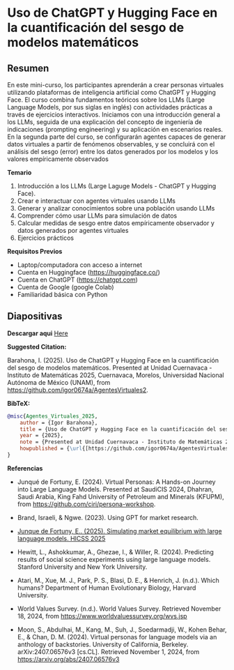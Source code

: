 # Uso de ChatGPT y Hugging Face en la cuantificación del sesgo de modelos matemáticos

## Resumen

En este mini-curso, los participantes aprenderán a crear personas virtuales utilizando plataformas de inteligencia artificial como ChatGPT y Hugging Face. El curso combina fundamentos teóricos sobre los LLMs (Large Language Models, por sus siglas en inglés) con actividades prácticas a través de ejercicios interactivos. Iniciamos con una introducción general a los LLMs, seguida de una explicación del concepto de ingeniería de indicaciones (prompting engineering) y su aplicación en escenarios reales. En la segunda parte del curso, se configurarán agentes capaces de generar datos virtuales a partir de fenómenos observables, y se concluirá con el análisis del sesgo (error) entre los datos generados por los modelos y los valores empíricamente observados

**Temario**

1. Introducción a los LLMs (Large Laguge Models - ChatGPT y Hugging Face).
2. Crear e interactuar con agentes virtuales usando LLMs
3. Generar y analizar conocimientos sobre una población usando LLMs
4. Comprender cómo usar LLMs para simulación de datos 
5. Calcular medidas de sesgo entre datos empíricamente observador y datos generados por agentes virtuales
6. Ejercicios prácticos  

**Requisitos Previos**
* Laptop/computadora con acceso a internet 
* Cuenta en Huggingface (https://huggingface.co/)
* Cuenta en ChatGPT (https://chatgpt.com)
* Cuenta de Google  (google Colab)
* Familiaridad básica con Python

## Diapositivas

**Descargar aqui** [Here](https://docs.google.com/presentation/d/1WAhoBW3yRgDjlGfOdnTXTjgboJPHLdYsNWRLhuA3E6E/edit?usp=sharing)

**Suggested Citation:**

Barahona, I. (2025). Uso de ChatGPT y Hugging Face en la cuantificación del sesgo de modelos matemáticos. Presented at Unidad Cuernavaca - Instituto de Matemáticas 2025, Cuernavaca, Morelos, Universidad Nacional Autónoma de México (UNAM), from https://github.com/igor0674a/AgentesVirtuales2.


**BibTeX:**
```bibtex
@misc{Agentes_Virtuales_2025,
    author = {Igor Barahona},
    title = {Uso de ChatGPT y Hugging Face en la cuantificación del sesgo de modelos matemáticos},
    year = {2025},
    note = {Presented at Unidad Cuernavaca - Instituto de Matemáticas 2025, Cuernavaca, Morelos, Universidad Nacional Autónoma de México (UNAM)},
    howpublished = {\url{[https://github.com/igor0674a/AgentesVirtuales2)}}
}
```

**Referencias**

* Junqué de Fortuny, E. (2024). Virtual Personas: A Hands-on Journey into Large Language Models. Presented at SaudiCIS 2024, Dhahran, Saudi Arabia, King Fahd University of Petroleum and Minerals (KFUPM), from https://github.com/ciri/persona-workshop.

* Brand, Israeli, & Ngwe. (2023). Using GPT for market research. 

* [Junque de Fortuny, E.. (2025). Simulating market equilibrium with large language models. HICSS 2025](./demo-3/img/simulating-market-eq.pdf)

* Hewitt, L., Ashokkumar, A., Ghezae, I., & Willer, R. (2024). Predicting results of social science experiments using large language models. Stanford University and New York University.

* Atari, M., Xue, M. J., Park, P. S., Blasi, D. E., & Henrich, J. (n.d.). Which humans? Department of Human Evolutionary Biology, Harvard University.

* World Values Survey. (n.d.). World Values Survey. Retrieved November 18, 2024, from https://www.worldvaluessurvey.org/wvs.jsp

*  Moon, S., Abdulhai, M., Kang, M., Suh, J., Soedarmadji, W., Kohen Behar, E., & Chan, D. M. (2024). Virtual personas for language models via an anthology of backstories. University of California, Berkeley. arXiv:2407.06576v3 [cs.CL]. Retrieved November 1, 2024, from https://arxiv.org/abs/2407.06576v3
